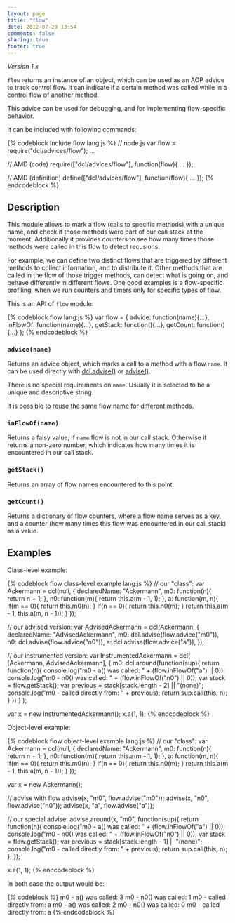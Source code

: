 ```yaml
---
layout: page
title: "flow"
date: 2012-07-29 13:54
comments: false
sharing: true
footer: true
---
```


*Version 1.x*

`flow` returns an instance of an object, which can be used as an AOP advice
to track control flow. It can indicate if a certain method was called while
in a control flow of another method.

This advice can be used for debugging, and for implementing flow-specific
behavior.

It can be included with following commands:

{% codeblock Include flow lang:js %}
// node.js
var flow = require("dcl/advices/flow");
...

// AMD (code)
require(["dcl/advices/flow"], function(flow){
  ...
});

// AMD (definition)
define(["dcl/advices/flow"], function(flow){
  ...
});
{% endcodeblock %}

## Description

This module allows to mark a flow (calls to specific methods) with a unique name,
and check if those methods were part of our call stack at the moment.
Additionally it provides counters to see how many times those methods were called
in this flow to detect recusions.

For example, we can define two distinct flows that are triggered by different methods
to collect information, and to distribute it. Other methods that are called in
the flow of those trigger methods, can detect what is going on, and behave differently
in different flows. One good examples is a flow-specific profiling, when we run
counters and timers only for specific types of flow.

This is an API of `flow` module:

{% codeblock flow lang:js %}
var flow = {
  advice:   function(name){...},
  inFlowOf: function(name){...},
  getStack: function(){...},
  getCount: function(){...}
};
{% endcodeblock %}

### `advice(name)`

Returns an advice object, which marks a call to a method with a flow `name`.
It can be used directly with [dcl.advise()](../dcl_js/advise) or
[advise()](../advise_js/advise).

There is no special requirements on `name`. Usually it is selected to be a unique
and descriptive string.

It is possible to reuse the same flow name for different methods.

### `inFlowOf(name)`

Returns a falsy value, if `name` flow is not in our call stack. Otherwise it returns
a non-zero number, which indicates how many times it is encountered in our call stack.

### `getStack()`

Returns an array of flow names encountered to this point.

### `getCount()`

Returns a dictionary of flow counters, where a flow name serves as a key,
and a counter (how many times this flow was encountered in our call stack)
as a value.

## Examples

Class-level example:

{% codeblock flow class-level example lang:js %}
// our "class":
var Ackermann = dcl(null, {
  declaredName: "Ackermann",
  m0: function(n){
    return n + 1;
  },
  n0: function(m){
    return this.a(m - 1, 1);
  },
  a: function(m, n){
    if(m == 0){
      return this.m0(n);
    }
    if(n == 0){
      return this.n0(m);
    }
    return this.a(m - 1, this.a(m, n - 1));
  }
});

// our advised version:
var AdvisedAckermann = dcl(Ackermann, {
  declaredName: "AdvisedAckermann",
  m0: dcl.advise(flow.advice("m0")),
  n0: dcl.advise(flow.advice("n0")),
  a:  dcl.advise(flow.advice("a")),
});

// our instrumented version:
var InstrumentedAckermann = dcl(
  [Ackermann, AdvisedAckermann],
  {
    m0: dcl.around(function(sup){
      return function(n){
        console.log("m0 - a() was called: " + (flow.inFlowOf("a") || 0));
        console.log("m0 - n0() was called: " + (flow.inFlowOf("n0") || 0));
        var stack = flow.getStack();
        var previous = stack[stack.length - 2] || "(none)";
        console.log("m0 - called directly from: " + previous);
        return sup.call(this, n);
      }
    })
  }
);

var x = new InstrumentedAckermann();
x.a(1, 1);
{% endcodeblock %}

Object-level example:

{% codeblock flow object-level example lang:js %}
// our "class":
var Ackermann = dcl(null, {
  declaredName: "Ackermann",
  m0: function(n){
    return n + 1;
  },
  n0: function(m){
    return this.a(m - 1, 1);
  },
  a: function(m, n){
    if(m == 0){
      return this.m0(n);
    }
    if(n == 0){
      return this.n0(m);
    }
    return this.a(m - 1, this.a(m, n - 1));
  }
});

var x = new Ackermann();

// advise with flow
advise(x, "m0", flow.advise("m0"));
advise(x, "n0", flow.advise("n0"));
advise(x, "a",  flow.advise("a"));

// our special advise:
advise.around(x, "m0", function(sup){
  return function(n){
    console.log("m0 - a() was called: " + (flow.inFlowOf("a") || 0));
    console.log("m0 - n0() was called: " + (flow.inFlowOf("n0") || 0));
    var stack = flow.getStack();
    var previous = stack[stack.length - 1] || "(none)";
    console.log("m0 - called directly from: " + previous);
    return sup.call(this, n);
  };
});

x.a(1, 1);
{% endcodeblock %}

In both case the output would be:

{% codeblock %}
m0 - a() was called: 3
m0 - n0() was called: 1
m0 - called directly from: a
m0 - a() was called: 2
m0 - n0() was called: 0
m0 - called directly from: a
{% endcodeblock %}
